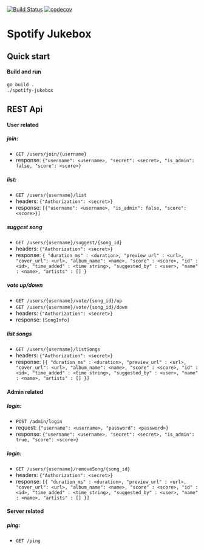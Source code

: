 [![Build Status](https://github.com/antonbaumann/spotify-jukebox/workflows/build/badge.svg)](https://github.com/antonbaumann/spotify-jukebox/actions?workflow=build)
[![codecov](https://codecov.io/gh/antonbaumann/spotify-jukebox/branch/master/graph/badge.svg?token=juTAuitYfJ)](https://codecov.io/gh/antonbaumann/spotify-jukebox)
# Spotify Jukebox

## Quick start
#### Build and run
```sh
go build .
./spotify-jukebox
```

## REST Api
#### User related
##### join: 
- `GET /users/join/{username}`
- response: `{"username": <username>, "secret": <secret>, "is_admin": false, "score": <score>}`
##### list:
- `GET /users/{username}/list`
- headers: `{"Authorization": <secret>}`
- response: `[{"username": <username>, "is_admin": false, "score": <score>}]`
##### suggest song
- `GET /users/{username}/suggest/{song_id}`
- headers: `{"Authorization": <secret>}`
- response: `{
                 "duration_ms" : <duration>,
                 "preview_url" : <url>,
                 "cover_url": <url>,
                 "album_name": <name>,
                 "score" : <score>,
                 "id" : <id>,
                 "time_added" : <time string>,
                 "suggested_by" : <user>,
                 "name" : <name>,
                 "artists" : []
               }`
##### vote up/down
- `GET /users/{username}/vote/{song_id}/up`
- `GET /users/{username}/vote/{song_id}/down`
- headers: `{"Authorization": <secret>}`
- response: `[SongInfo]`
##### list songs
- `GET /users/{username}/listSongs`
- headers: `{"Authorization": <secret>}`
- response: `[{
                 "duration_ms" : <duration>,
                 "preview_url" : <url>,
                 "cover_url": <url>,
                 "album_name": <name>,
                 "score" : <score>,
                 "id" : <id>,
                 "time_added" : <time string>,
                 "suggested_by" : <user>,
                 "name" : <name>,
                 "artists" : []
               }]`
#### Admin related
##### login: 
- `POST /admin/login` 
- request: `{"username": <username>, "password": <password>}`
- response: `{"username": <username>, "secret": <secret>, "is_admin": true, "score": <score>}`
##### login: 
- `GET /users/{username}/removeSong/{song_id}`
- headers: `{"Authorization": <secret>}`
- response: `[{
                   "duration_ms" : <duration>,
                   "preview_url" : <url>,
                   "cover_url": <url>,
                   "album_name": <name>,
                   "score" : <score>,
                   "id" : <id>,
                   "time_added" : <time string>,
                   "suggested_by" : <user>,
                   "name" : <name>,
                   "artists" : []
                 }]`
#### Server related
##### ping:
- `GET /ping`